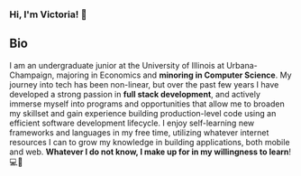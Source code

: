 ### Hi, I'm Victoria! 👋

## Bio
I am an undergraduate junior at the University of Illinois at Urbana-Champaign, majoring in Economics and **minoring in Computer Science**. My journey into tech has been non-linear, but over the past few years I have developed a strong passion in **full stack development**, and actively immerse myself into programs and opportunities that allow me to broaden my skillset and gain experience building production-level code using an efficient software development lifecycle. I enjoy self-learning new frameworks and languages in my free time, utilizing whatever internet resources I can to grow my knowledge in building applications, both mobile and web. **Whatever I do not know, I make up for in my willingness to learn**! :computer::heart_decoration:


<!--
**vnunez7/vnunez7** is a ✨ _special_ ✨ repository because its `README.md` (this file) appears on your GitHub profile.

Here are some ideas to get you started:

- 🔭 I’m currently working on ... 
- 🌱 I’m currently learning ...
- 👯 I’m looking to collaborate on ...
- 🤔 I’m looking for help with ...
- 💬 Ask me about ...
- 📫 How to reach me: ...
- 😄 Pronouns: ...
- ⚡ Fun fact: ...
-->
